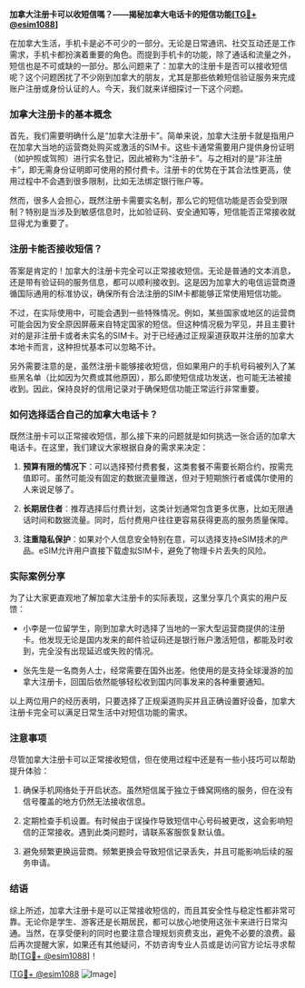 **加拿大注册卡可以收短信嗎？——揭秘加拿大电话卡的短信功能[[TG💪+ @esim1088](https://t.me/s/esim1088)]**

在加拿大生活，手机卡是必不可少的一部分。无论是日常通讯、社交互动还是工作需求，手机卡都扮演着重要的角色。而提到手机卡的功能，除了通话和流量之外，短信也是不可或缺的一部分。那么问题来了：加拿大的注册卡是否可以接收短信呢？这个问题困扰了不少刚到加拿大的朋友，尤其是那些依赖短信验证服务来完成账户注册或身份认证的人。今天，我们就来详细探讨一下这个问题。

### 加拿大注册卡的基本概念

首先，我们需要明确什么是“加拿大注册卡”。简单来说，加拿大注册卡就是指用户在加拿大当地的运营商处购买或激活的SIM卡。这些卡通常需要用户提供身份证明（如护照或驾照）进行实名登记，因此被称为“注册卡”。与之相对的是“非注册卡”，即无需身份证明即可使用的预付费卡。注册卡的优势在于其合法性更高，使用过程中不会遇到很多限制，比如无法绑定银行账户等。

然而，很多人会担心，既然注册卡需要实名制，那么它的短信功能是否会受到限制？特别是当涉及到敏感信息时，比如验证码、安全通知等，短信能否正常接收就显得尤为重要了。

### 注册卡能否接收短信？

答案是肯定的！加拿大的注册卡完全可以正常接收短信。无论是普通的文本消息，还是带有验证码的服务信息，都可以顺利接收到。这是因为加拿大的电信运营商遵循国际通用的标准协议，确保所有合法注册的SIM卡都能够正常使用短信功能。

不过，在实际使用中，可能会遇到一些特殊情况。例如，某些国家或地区的运营商可能会因为安全原因屏蔽来自特定国家的短信。但这种情况极为罕见，并且主要针对的是非注册卡或者未实名的SIM卡。对于已经通过正规渠道获取并注册的加拿大本地卡而言，这种担忧基本可以忽略不计。

另外需要注意的是，虽然注册卡能够接收短信，但如果用户的手机号码被列入了某些黑名单（比如因为欠费或其他原因），那么即使短信成功发送，也可能无法被接收到。因此，保持良好的信用记录对于确保短信功能正常运行非常重要。

### 如何选择适合自己的加拿大电话卡？

既然注册卡可以正常接收短信，那么接下来的问题就是如何挑选一张合适的加拿大电话卡。在这里，我们建议大家根据自身的需求来决定：

1. **预算有限的情况下**：可以选择预付费套餐，这类套餐不需要长期合约，按需充值即可。虽然可能没有固定的数据流量赠送，但对于短期旅行者或偶尔使用的人来说足够了。
   
2. **长期居住者**：推荐选择后付费计划，这类计划通常包含更多优惠，比如无限通话时间和数据流量。同时，后付费用户往往更容易获得更高的服务质量保障。

3. **注重隐私保护**：如果对个人信息安全特别在意，可以选择支持eSIM技术的产品。eSIM允许用户直接下载虚拟SIM卡，避免了物理卡片丢失的风险。

### 实际案例分享

为了让大家更直观地了解加拿大注册卡的实际表现，这里分享几个真实的用户反馈：

- 小李是一位留学生，刚到加拿大时选择了当地的一家大型运营商提供的注册卡。他发现无论是国内发来的邮件验证码还是银行账户激活短信，都能及时收到，完全没有出现延迟或失败的情况。
  
- 张先生是一名商务人士，经常需要在国外出差。他使用的是支持全球漫游的加拿大注册卡，回国后依然能够轻松收到国内同事发来的各种重要通知。

以上两位用户的经历表明，只要选择了正规渠道购买并且正确设置好设备，加拿大注册卡完全可以满足日常生活中对短信功能的需求。

### 注意事项

尽管加拿大注册卡可以正常接收短信，但在使用过程中还是有一些小技巧可以帮助提升体验：

1. 确保手机网络处于开启状态。虽然短信属于独立于蜂窝网络的服务，但在没有信号覆盖的地方仍然无法接收信息。
   
2. 定期检查手机设置。有时候由于误操作导致短信中心号码被更改，这会影响短信的正常接收。遇到此类问题时，请联系客服恢复默认值。

3. 避免频繁更换运营商。频繁更换会导致短信记录丢失，并且可能影响后续的服务申请。

### 结语

综上所述，加拿大注册卡是可以正常接收短信的，而且其安全性与稳定性都非常可靠。无论你是学生、游客还是长期居民，都可以放心地使用这张卡来进行日常沟通。当然，在享受便利的同时也要注意合理规划资费支出，避免不必要的浪费。最后再次提醒大家，如果还有其他疑问，不妨咨询专业人员或是访问官方论坛寻求帮助[[TG💪+ @esim1088](https://t.me/s/esim1088)]！

[[TG💪+ @esim1088](https://t.me/s/esim1088) ![Image](https://i.postimg.cc/4NQfJmqS/Snipaste-2025-05-13-00-14-12.png)]